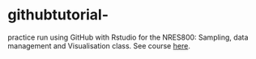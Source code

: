 # githubtutorial-
practice run using GitHub with Rstudio for the NRES800: Sampling, data management and Visualisation class. See course [here](https://bulletin.unl.edu/courses/NRES/800).

